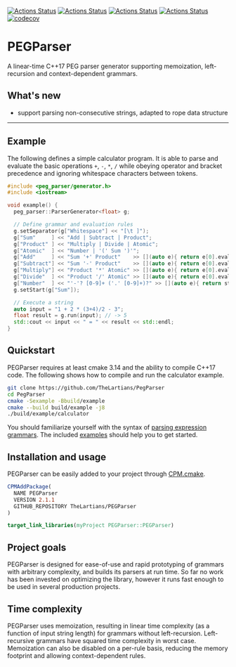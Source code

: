 [![Actions Status](https://github.com/TheLartians/PEGParser/workflows/MacOS/badge.svg)](https://github.com/TheLartians/PEGParser/actions)
[![Actions Status](https://github.com/TheLartians/PEGParser/workflows/Windows/badge.svg)](https://github.com/TheLartians/PEGParser/actions)
[![Actions Status](https://github.com/TheLartians/PEGParser/workflows/Ubuntu/badge.svg)](https://github.com/TheLartians/PEGParser/actions)
[![Actions Status](https://github.com/TheLartians/PEGParser/workflows/Style/badge.svg)](https://github.com/TheLartians/PEGParser/actions)
[![codecov](https://codecov.io/gh/TheLartians/PEGParser/branch/master/graph/badge.svg)](https://codecov.io/gh/TheLartians/PEGParser)

# PEGParser

A linear-time C++17 PEG parser generator supporting memoization, left-recursion and context-dependent grammars.

## What's new

- support parsing non-consecutive strings, adapted to rope data structure

---

## Example

The following defines a simple calculator program. It is able to parse and evaluate the basic operations `+`, `-`, `*`, `/` while obeying operator and bracket precedence and ignoring whitespace characters between tokens.

```c++
#include <peg_parser/generator.h>
#include <iostream>

void example() {
  peg_parser::ParserGenerator<float> g;

  // Define grammar and evaluation rules
  g.setSeparator(g["Whitespace"] << "[\t ]");
  g["Sum"     ] << "Add | Subtract | Product";
  g["Product" ] << "Multiply | Divide | Atomic";
  g["Atomic"  ] << "Number | '(' Sum ')'";
  g["Add"     ] << "Sum '+' Product"    >> [](auto e){ return e[0].evaluate() + e[1].evaluate(); };
  g["Subtract"] << "Sum '-' Product"    >> [](auto e){ return e[0].evaluate() - e[1].evaluate(); };
  g["Multiply"] << "Product '*' Atomic" >> [](auto e){ return e[0].evaluate() * e[1].evaluate(); };
  g["Divide"  ] << "Product '/' Atomic" >> [](auto e){ return e[0].evaluate() / e[1].evaluate(); };
  g["Number"  ] << "'-'? [0-9]+ ('.' [0-9]+)?" >> [](auto e){ return stof(e.string()); };
  g.setStart(g["Sum"]);

  // Execute a string
  auto input = "1 + 2 * (3+4)/2 - 3";
  float result = g.run(input); // -> 5
  std::cout << input << " = " << result << std::endl;
}
```

## Quickstart

PEGParser requires at least cmake 3.14 and the ability to compile C++17 code. The following shows how to compile and run the calculator example.

```bash
git clone https://github.com/TheLartians/PegParser
cd PegParser
cmake -Sexample -Bbuild/example
cmake --build build/example -j8
./build/example/calculator
```

You should familiarize yourself with the syntax of [parsing expression grammars](http://en.wikipedia.org/wiki/Parsing_expression_grammar). The included [examples](example) should help you to get started.

## Installation and usage

PEGParser can be easily added to your project through [CPM.cmake](https://github.com/TheLartians/CPM.cmake).

```cmake
CPMAddPackage(
  NAME PEGParser
  VERSION 2.1.1
  GITHUB_REPOSITORY TheLartians/PEGParser
)

target_link_libraries(myProject PEGParser::PEGParser)
```

## Project goals

PEGParser is designed for ease-of-use and rapid prototyping of grammars with arbitrary complexity, and builds its parsers at run time.
So far no work has been invested on optimizing the library, however it runs fast enough to be used in several production projects.

## Time complexity

PEGParser uses memoization, resulting in linear time complexity (as a function of input string length) for grammars without left-recursion.
Left-recursive grammars have squared time complexity in worst case.
Memoization can also be disabled on a per-rule basis, reducing the memory footprint and allowing context-dependent rules.
